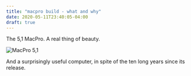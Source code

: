 ```yaml
---
title: "macpro build - what and why"
date: 2020-05-11T23:40:05-04:00
draft: true
---
```



The 5,1 MacPro.  A real thing of beauty.

![MacPro 5,1](/images/mp_01.jpeg)


And a surprisingly useful computer, in spite of the ten long years since its release.
